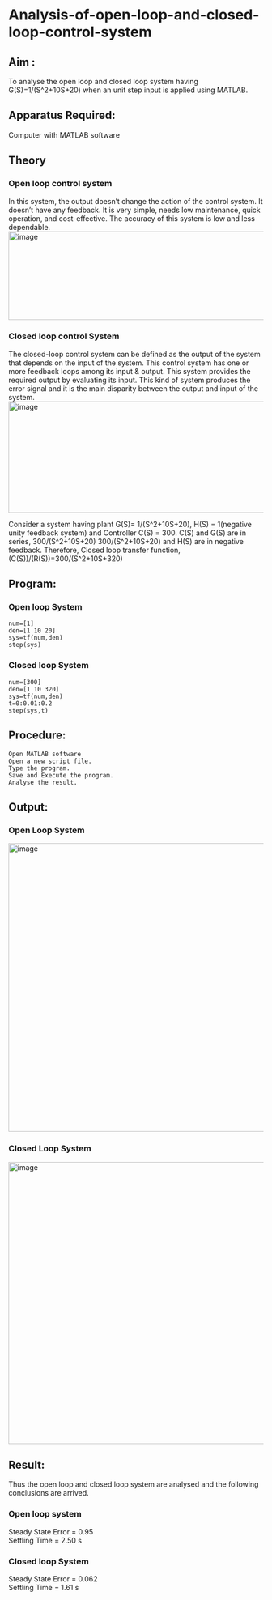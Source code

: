  # Analysis-of-open-loop-and-closed-loop-control-system
## Aim :
  To analyse the open loop and closed loop system having G(S)=1/(S^2+10S+20)  when an unit step input is applied using MATLAB.
## Apparatus Required:
  Computer with MATLAB software
## Theory
  ### Open loop control system
  In this system, the output doesn’t change the action of the control system. It doesn’t have any feedback. It is very simple, needs low maintenance, quick operation, and cost-effective. The accuracy of this system is low and less dependable.
  <img width="652" height="175" alt="image" src="https://github.com/user-attachments/assets/0a9d8129-eb64-40bb-8efd-434edcb2bd5a" />
 ### Closed loop control System
The closed-loop control system can be defined as the output of the system that depends on the input of the system. This control system has one or more feedback loops among its input & output. This system provides the required output by evaluating its input. This kind of system produces the error signal and it is the main disparity between the output and input of the system.
                     <img width="508" height="220" alt="image" src="https://github.com/user-attachments/assets/ad4b9b9e-bf06-4108-a4c0-5320be064b1f" />

Consider a system having plant G(S)=  1/(S^2+10S+20), H(S) = 1(negative unity feedback system) and Controller C(S) = 300.
C(S) and G(S) are in series, 300/(S^2+10S+20)
300/(S^2+10S+20) and H(S) are in negative feedback.
Therefore, Closed loop transfer function, (C(S))/(R(S))=300/(S^2+10S+320)
## Program: 
### Open loop System
```
num=[1]
den=[1 10 20]
sys=tf(num,den)
step(sys)
```
### Closed loop System
```
num=[300]
den=[1 10 320]
sys=tf(num,den)
t=0:0.01:0.2
step(sys,t)
```
## Procedure:
	Open MATLAB software
	Open a new script file.
	Type the program.
	Save and Execute the program.
	Analyse the result.
## Output:
### Open Loop System
<img width="695" height="570" alt="image" src="https://github.com/user-attachments/assets/ea0db624-6449-4538-83e9-c3c912d61367" />

### Closed Loop System
<img width="696" height="557" alt="image" src="https://github.com/user-attachments/assets/58e99c2b-a649-40d0-9555-f681e251f2d7" />



## Result:
Thus the open loop and closed loop system are analysed and the following conclusions are arrived.
### Open loop system
Steady State Error = 0.95<br>
Settling Time = 2.50 s
### Closed loop System
Steady State Error = 0.062<br>
Settling Time = 1.61 s





